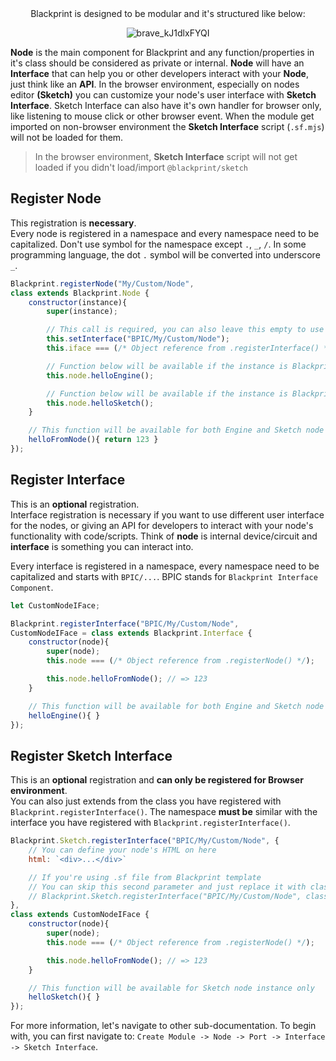<center>
Blackprint is designed to be modular and it's structured like below:

![brave_kJ1dlxFYQI](https://user-images.githubusercontent.com/11073373/185061030-a0bd75e0-e665-4462-8bdc-463e1945039b.jpg)
</center>

**Node** is the main component for Blackprint and any function/properties in it's class should be considered as private or internal. **Node** will have an **Interface** that can help you or other developers interact with your **Node**, just think like an **API**. In the browser environment, especially on nodes editor **(Sketch)** you can customize your node's user interface with **Sketch Interface**. Sketch Interface can also have it's own handler for browser only, like listening to mouse click or other browser event. When the module get imported on non-browser environment the **Sketch Interface** script (`.sf.mjs`) will not be loaded for them.

> In the browser environment, **Sketch Interface** script will not get loaded if you didn't load/import `@blackprint/sketch`

## Register Node
This registration is **necessary**.<br>
Every node is registered in a namespace and every namespace need to be capitalized. Don't use symbol for the namespace except `.`, `_`, `/`. In some programming language, the dot `.` symbol will be converted into underscore `_`.

```js
Blackprint.registerNode("My/Custom/Node",
class extends Blackprint.Node {
	constructor(instance){
		super(instance);

		// This call is required, you can also leave this empty to use default interface
		this.setInterface("BPIC/My/Custom/Node");
		this.iface === (/* Object reference from .registerInterface() */);

		// Function below will be available if the instance is Blackprint.Engine or Blackprint.Sketch
		this.node.helloEngine();

		// Function below will be available if the instance is Blackprint.Sketch only
		this.node.helloSketch();
	}

	// This function will be available for both Engine and Sketch node instance
	helloFromNode(){ return 123 }
});
```

## Register Interface
This is an **optional** registration.<br>
Interface registration is necessary if you want to use different user interface for the nodes, or giving an API for developers to interact with your node's functionality with code/scripts. Think of **node** is internal device/circuit and **interface** is something you can interact into.

Every interface is registered in a namespace, every namespace need to be capitalized and starts with `BPIC/...`. BPIC stands for `Blackprint Interface Component`.

```js
let CustomNodeIFace;

Blackprint.registerInterface("BPIC/My/Custom/Node",
CustomNodeIFace = class extends Blackprint.Interface {
	constructor(node){
		super(node);
		this.node === (/* Object reference from .registerNode() */);

		this.node.helloFromNode(); // => 123
	}

	// This function will be available for both Engine and Sketch node instance
	helloEngine(){ }
});
```

## Register Sketch Interface
This is an **optional** registration and **can only be registered for Browser environment**.<br>
You can also just extends from the class you have registered with `Blackprint.registerInterface()`. The namespace **must be** similar with the interface you have registered with `Blackprint.registerInterface()`.

```js
Blackprint.Sketch.registerInterface("BPIC/My/Custom/Node", {
	// You can define your node's HTML on here
	html: `<div>...</div>`

	// If you're using .sf file from Blackprint template
	// You can skip this second parameter and just replace it with class declaration
	// Blackprint.Sketch.registerInterface("BPIC/My/Custom/Node", class extends ...)
},
class extends CustomNodeIFace {
	constructor(node){
		super(node);
		this.node === (/* Object reference from .registerNode() */);

		this.node.helloFromNode(); // => 123
	}

	// This function will be available for Sketch node instance only
	helloSketch(){ }
});
```

For more information, let's navigate to other sub-documentation. To begin with, you can first navigate to: `Create Module -> Node -> Port -> Interface -> Sketch Interface`.